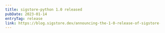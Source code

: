 ```yaml
---
title: sigstore-python 1.0 released
pubDate: 2023-01-14
entryTag: release
link: https://blog.sigstore.dev/announcing-the-1-0-release-of-sigstore-python-4f5d718b468d/
---
```


